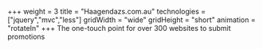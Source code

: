 +++
weight = 3
title = "Haagendazs.com.au"
technologies = ["jquery","mvc","less"]
gridWidth = "wide"
gridHeight = "short"
animation = "rotateIn"
+++
The one-touch point for over 300 websites to submit promotions
